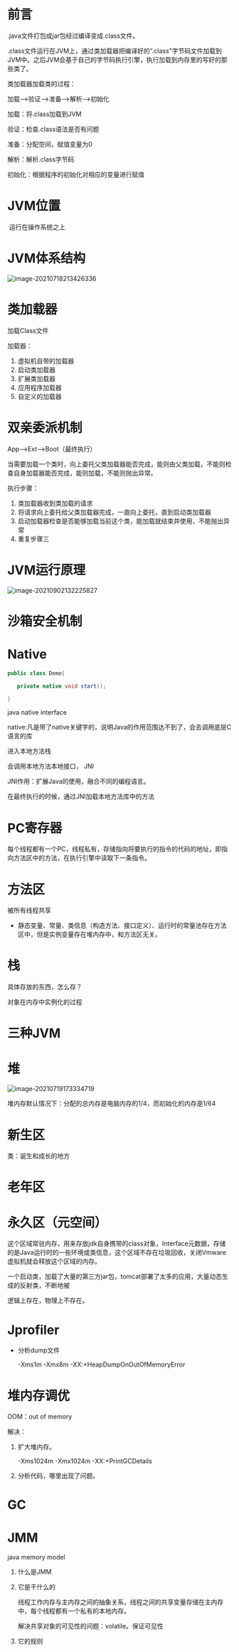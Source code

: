 # 前言

.java文件打包成jar包经过编译变成.class文件。

.class文件运行在JVM上，通过类加载器把编译好的“.class"字节码文件加载到JVM中。之后JVM会基于自己的字节码执行引擎，执行加载到内存里的写好的那些类了。

类加载器加载类的过程：

加载—>验证—>准备—>解析—>初始化

加载：将.class加载到JVM

验证：检查.class语法是否有问题

准备：分配空间，赋值变量为0

解析：解析.class字节码

初始化：根据程序的初始化对相应的变量进行赋值

# JVM位置

​	运行在操作系统之上

# JVM体系结构

![image-20210718213426336](JVM.assets/image-20210718213426336.png)

# 类加载器

加载Class文件

加载器：

1. 虚拟机自带的加载器
2. 启动类加载器
3. 扩展类加载器
4. 应用程序加载器
5. 自定义的加载器

# 双亲委派机制

App-->Ext-->Boot（最终执行）

​	当需要加载一个类时，向上委托父类加载器能否完成，能则由父类加载，不能则检查自身加载器能否完成，能则加载，不能则抛出异常。

执行步骤：

1. 类加载器收到类加载的请求
2. 将请求向上委托给父类加载器完成，一直向上委托，直到启动类加载器
3. 启动加载器检查是否能够加载当前这个类，能加载就结束并使用，不能抛出异常
4. 重复步骤三

# JVM运行原理

![image-20210902132225827](JVM.assets/image-20210902132225827.png)

# 沙箱安全机制

# Native

```java
public class Demo{

​	private native void start();

}
```

java native interface

native:凡是带了native关键字的，说明Java的作用范围达不到了，会去调用底层C语言的库

进入本地方法栈

会调用本地方法本地接口， JNI

JNI作用：扩展Java的使用，融合不同的编程语言。

在最终执行的时候，通过JNI加载本地方法库中的方法

# PC寄存器

每个线程都有一个PC，线程私有，存储指向将要执行的指令的代码的地址，即指向方法区中的方法，在执行引擎中读取下一条指令。

# 方法区

被所有线程共享

- 静态变量、常量、类信息（构造方法、接口定义）、运行时的常量池存在方法区中，但是实例变量存在堆内存中，和方法区无关。

# 栈

具体存放的东西，怎么存？

对象在内存中实例化的过程

# 三种JVM

# 堆

![image-20210719173334719](JVM.assets/image-20210719173334719.png)

堆内存默认情况下：分配的总内存是电脑内存的1/4，而初始化的内存是1/64

# 新生区

类：诞生和成长的地方

# 老年区

# 永久区（元空间）

这个区域常驻内存，用来存放jdk自身携带的class对象，Interface元数据，存储的是Java运行时的一些环境或类信息，这个区域不存在垃圾回收，关闭Vmware虚拟机就会释放这个区域的内存。

一个启动类，加载了大量的第三方jar包，tomcat部署了太多的应用，大量动态生成的反射类，不断地被

逻辑上存在，物理上不存在。

# Jprofiler

- 分析dump文件

  -Xms1m -Xmx8m -XX:+HeapDumpOnOutOfMemoryError

# 堆内存调优

OOM：out of memory

解决：

1. 扩大堆内存。

   -Xms1024m -Xmx1024m -XX:+PrintGCDetails

2. 分析代码，哪里出现了问题。

# GC

# JMM

java memory model

1. 什么是JMM

2. 它是干什么的

   线程工作内存与主内存之间的抽象关系，线程之间的共享变量存储在主内存中，每个线程都有一个私有的本地内存。

   解决共享对象的可见性的问题：volatile。保证可见性

3. 它的规则

   

   